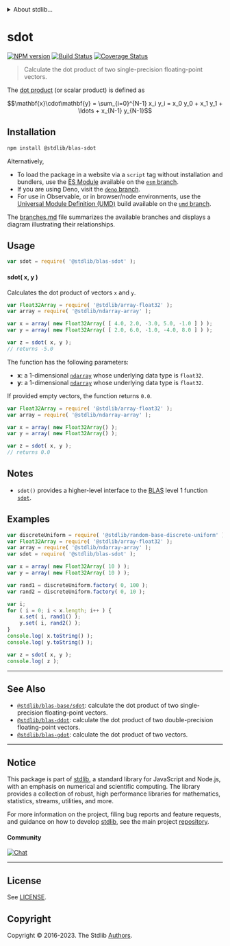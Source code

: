 <!--

@license Apache-2.0

Copyright (c) 2020 The Stdlib Authors.

Licensed under the Apache License, Version 2.0 (the "License");
you may not use this file except in compliance with the License.
You may obtain a copy of the License at

   http://www.apache.org/licenses/LICENSE-2.0

Unless required by applicable law or agreed to in writing, software
distributed under the License is distributed on an "AS IS" BASIS,
WITHOUT WARRANTIES OR CONDITIONS OF ANY KIND, either express or implied.
See the License for the specific language governing permissions and
limitations under the License.

-->


<details>
  <summary>
    About stdlib...
  </summary>
  <p>We believe in a future in which the web is a preferred environment for numerical computation. To help realize this future, we've built stdlib. stdlib is a standard library, with an emphasis on numerical and scientific computation, written in JavaScript (and C) for execution in browsers and in Node.js.</p>
  <p>The library is fully decomposable, being architected in such a way that you can swap out and mix and match APIs and functionality to cater to your exact preferences and use cases.</p>
  <p>When you use stdlib, you can be absolutely certain that you are using the most thorough, rigorous, well-written, studied, documented, tested, measured, and high-quality code out there.</p>
  <p>To join us in bringing numerical computing to the web, get started by checking us out on <a href="https://github.com/stdlib-js/stdlib">GitHub</a>, and please consider <a href="https://opencollective.com/stdlib">financially supporting stdlib</a>. We greatly appreciate your continued support!</p>
</details>

# sdot

[![NPM version][npm-image]][npm-url] [![Build Status][test-image]][test-url] [![Coverage Status][coverage-image]][coverage-url] <!-- [![dependencies][dependencies-image]][dependencies-url] -->

> Calculate the dot product of two single-precision floating-point vectors.

<section class="intro">

The [dot product][dot-product] (or scalar product) is defined as

<!-- <equation class="equation" label="eq:dot_product" align="center" raw="\mathbf{x}\cdot\mathbf{y} = \sum_{i=0}^{N-1} x_i y_i = x_0 y_0 + x_1 y_1 + \ldots + x_{N-1} y_{N-1}" alt="Dot product definition."> -->

```math
\mathbf{x}\cdot\mathbf{y} = \sum_{i=0}^{N-1} x_i y_i = x_0 y_0 + x_1 y_1 + \ldots + x_{N-1} y_{N-1}
```

<!-- <div class="equation" align="center" data-raw-text="\mathbf{x}\cdot\mathbf{y} = \sum_{i=0}^{N-1} x_i y_i = x_0 y_0 + x_1 y_1 + \ldots + x_{N-1} y_{N-1}" data-equation="eq:dot_product">
    <img src="https://cdn.jsdelivr.net/gh/stdlib-js/stdlib@03fff24f5a7ba807a292f08cfef75ed0748e40de/lib/node_modules/@stdlib/blas/sdot/docs/img/equation_dot_product.svg" alt="Dot product definition.">
    <br>
</div> -->

<!-- </equation> -->

</section>

<!-- /.intro -->

<section class="installation">

## Installation

```bash
npm install @stdlib/blas-sdot
```

Alternatively,

-   To load the package in a website via a `script` tag without installation and bundlers, use the [ES Module][es-module] available on the [`esm` branch][esm-url].
-   If you are using Deno, visit the [`deno` branch][deno-url].
-   For use in Observable, or in browser/node environments, use the [Universal Module Definition (UMD)][umd] build available on the [`umd` branch][umd-url].

The [branches.md][branches-url] file summarizes the available branches and displays a diagram illustrating their relationships.

</section>

<section class="usage">

## Usage

```javascript
var sdot = require( '@stdlib/blas-sdot' );
```

#### sdot( x, y )

Calculates the dot product of vectors `x` and `y`.

```javascript
var Float32Array = require( '@stdlib/array-float32' );
var array = require( '@stdlib/ndarray-array' );

var x = array( new Float32Array( [ 4.0, 2.0, -3.0, 5.0, -1.0 ] ) );
var y = array( new Float32Array( [ 2.0, 6.0, -1.0, -4.0, 8.0 ] ) );

var z = sdot( x, y );
// returns -5.0
```

The function has the following parameters:

-   **x**: a 1-dimensional [`ndarray`][@stdlib/ndarray/array] whose underlying data type is `float32`.
-   **y**: a 1-dimensional [`ndarray`][@stdlib/ndarray/array] whose underlying data type is `float32`.

If provided empty vectors, the function returns `0.0`.

```javascript
var Float32Array = require( '@stdlib/array-float32' );
var array = require( '@stdlib/ndarray-array' );

var x = array( new Float32Array() );
var y = array( new Float32Array() );

var z = sdot( x, y );
// returns 0.0
```

</section>

<!-- /.usage -->

<section class="notes">

## Notes

-   `sdot()` provides a higher-level interface to the [BLAS][blas] level 1 function [`sdot`][@stdlib/blas/base/sdot].

</section>

<!-- /.notes -->

<section class="examples">

## Examples

<!-- eslint no-undef: "error" -->

```javascript
var discreteUniform = require( '@stdlib/random-base-discrete-uniform' );
var Float32Array = require( '@stdlib/array-float32' );
var array = require( '@stdlib/ndarray-array' );
var sdot = require( '@stdlib/blas-sdot' );

var x = array( new Float32Array( 10 ) );
var y = array( new Float32Array( 10 ) );

var rand1 = discreteUniform.factory( 0, 100 );
var rand2 = discreteUniform.factory( 0, 10 );

var i;
for ( i = 0; i < x.length; i++ ) {
    x.set( i, rand1() );
    y.set( i, rand2() );
}
console.log( x.toString() );
console.log( y.toString() );

var z = sdot( x, y );
console.log( z );
```

</section>

<!-- /.examples -->

<!-- Section for related `stdlib` packages. Do not manually edit this section, as it is automatically populated. -->

<section class="related">

* * *

## See Also

-   <span class="package-name">[`@stdlib/blas-base/sdot`][@stdlib/blas/base/sdot]</span><span class="delimiter">: </span><span class="description">calculate the dot product of two single-precision floating-point vectors.</span>
-   <span class="package-name">[`@stdlib/blas-ddot`][@stdlib/blas/ddot]</span><span class="delimiter">: </span><span class="description">calculate the dot product of two double-precision floating-point vectors.</span>
-   <span class="package-name">[`@stdlib/blas-gdot`][@stdlib/blas/gdot]</span><span class="delimiter">: </span><span class="description">calculate the dot product of two vectors.</span>

</section>

<!-- /.related -->

<!-- Section for all links. Make sure to keep an empty line after the `section` element and another before the `/section` close. -->


<section class="main-repo" >

* * *

## Notice

This package is part of [stdlib][stdlib], a standard library for JavaScript and Node.js, with an emphasis on numerical and scientific computing. The library provides a collection of robust, high performance libraries for mathematics, statistics, streams, utilities, and more.

For more information on the project, filing bug reports and feature requests, and guidance on how to develop [stdlib][stdlib], see the main project [repository][stdlib].

#### Community

[![Chat][chat-image]][chat-url]

---

## License

See [LICENSE][stdlib-license].


## Copyright

Copyright &copy; 2016-2023. The Stdlib [Authors][stdlib-authors].

</section>

<!-- /.stdlib -->

<!-- Section for all links. Make sure to keep an empty line after the `section` element and another before the `/section` close. -->

<section class="links">

[npm-image]: http://img.shields.io/npm/v/@stdlib/blas-sdot.svg
[npm-url]: https://npmjs.org/package/@stdlib/blas-sdot

[test-image]: https://github.com/stdlib-js/blas-sdot/actions/workflows/test.yml/badge.svg?branch=main
[test-url]: https://github.com/stdlib-js/blas-sdot/actions/workflows/test.yml?query=branch:main

[coverage-image]: https://img.shields.io/codecov/c/github/stdlib-js/blas-sdot/main.svg
[coverage-url]: https://codecov.io/github/stdlib-js/blas-sdot?branch=main

<!--

[dependencies-image]: https://img.shields.io/david/stdlib-js/blas-sdot.svg
[dependencies-url]: https://david-dm.org/stdlib-js/blas-sdot/main

-->

[chat-image]: https://img.shields.io/gitter/room/stdlib-js/stdlib.svg
[chat-url]: https://app.gitter.im/#/room/#stdlib-js_stdlib:gitter.im

[stdlib]: https://github.com/stdlib-js/stdlib

[stdlib-authors]: https://github.com/stdlib-js/stdlib/graphs/contributors

[umd]: https://github.com/umdjs/umd
[es-module]: https://developer.mozilla.org/en-US/docs/Web/JavaScript/Guide/Modules

[deno-url]: https://github.com/stdlib-js/blas-sdot/tree/deno
[umd-url]: https://github.com/stdlib-js/blas-sdot/tree/umd
[esm-url]: https://github.com/stdlib-js/blas-sdot/tree/esm
[branches-url]: https://github.com/stdlib-js/blas-sdot/blob/main/branches.md

[stdlib-license]: https://raw.githubusercontent.com/stdlib-js/blas-sdot/main/LICENSE

[dot-product]: https://en.wikipedia.org/wiki/Dot_product

[blas]: http://www.netlib.org/blas

[@stdlib/ndarray/array]: https://github.com/stdlib-js/ndarray-array

<!-- <related-links> -->

[@stdlib/blas/base/sdot]: https://github.com/stdlib-js/blas-base-sdot

[@stdlib/blas/ddot]: https://github.com/stdlib-js/blas-ddot

[@stdlib/blas/gdot]: https://github.com/stdlib-js/blas-gdot

<!-- </related-links> -->

</section>

<!-- /.links -->
